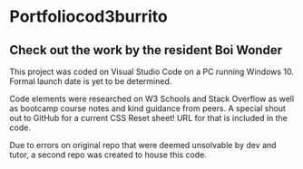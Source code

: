 # Portfoliocod3burrito
## Check out the work by the resident Boi Wonder
This project was coded on Visual Studio Code on a PC running Windows 10. Formal launch date is yet to be determined.


Code elements were researched on W3 Schools and Stack Overflow as well as bootcamp course notes and kind guidance from peers. A special shout out to GitHub for a current CSS Reset sheet! URL for that is included in the code.

Due to errors on original repo that were deemed unsolvable by dev and tutor, a second repo was created to house this code.

